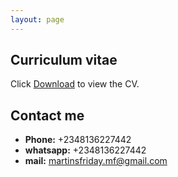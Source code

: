 ```yaml
---
layout: page
---
```


## Curriculum vitae
Click [Download](martinscv.pdf) to view the CV.

## Contact me
- **Phone:** +2348136227442
- **whatsapp:** +2348136227442
- **mail:** martinsfriday.mf@gmail.com
